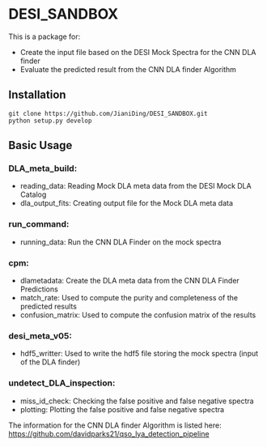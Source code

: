 # DESI_SANDBOX
This is a package for:
- Create the input file based on the DESI Mock Spectra for the CNN DLA finder
- Evaluate the predicted result from the CNN DLA finder Algorithm

## Installation 
```
git clone https://github.com/JianiDing/DESI_SANDBOX.git
python setup.py develop
```

## Basic Usage 

### DLA_meta_build: 
- reading_data: Reading Mock DLA meta data from the DESI Mock DLA Catalog
- dla_output_fits: Creating output file for the Mock DLA meta data
### run_command:
- running_data: Run the CNN DLA Finder on the mock spectra
### cpm: 
- dlametadata: Create the DLA meta data from the CNN DLA Finder Predictions
- match_rate: Used to compute the purity and completeness of the predicted results
- confusion_matrix: Used to compute the confusion matrix of the results
### desi_meta_v05:
- hdf5_writter: Used to write the hdf5 file storing the mock spectra (input of the DLA finder)
### undetect_DLA_inspection:
- miss_id_check: Checking the false positive and false negative spectra
- plotting: Plotting the false positive and false negative spectra



The information for the CNN DLA finder Algorithm is listed here:
https://github.com/davidparks21/qso_lya_detection_pipeline
